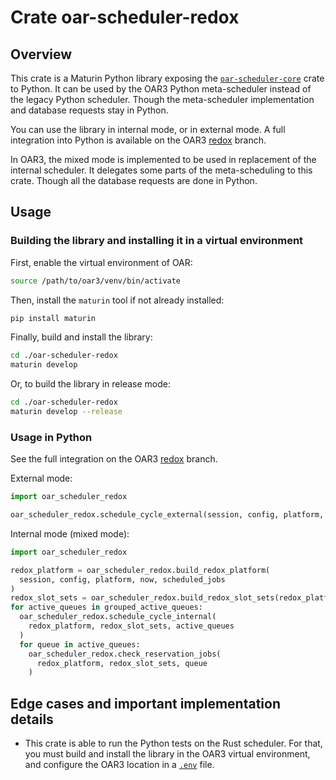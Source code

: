 # Crate oar-scheduler-redox

## Overview

This crate is a Maturin Python library exposing the [`oar-scheduler-core`](/oar-scheduler-core) crate to Python.
It can be used by the OAR3 Python meta-scheduler instead of the legacy Python scheduler. Though the meta-scheduler implementation and database
requests stay in Python.

You can use the library in internal mode, or in external mode.
A full integration into Python is available on the OAR3 [redox](https://github.com/oar-team/oar3/tree/redox) branch.

In OAR3, the mixed mode is implemented to be used in replacement of the internal scheduler.
It delegates some parts of the meta-scheduling to this crate. Though all the database requests are done in Python.

## Usage

### Building the library and installing it in a virtual environment

First, enable the virtual environment of OAR:

```bash
source /path/to/oar3/venv/bin/activate
```

Then, install the `maturin` tool if not already installed:

```bash
pip install maturin
```

Finally, build and install the library:

```bash
cd ./oar-scheduler-redox
maturin develop
```

Or, to build the library in release mode:

```bash
cd ./oar-scheduler-redox
maturin develop --release
```

### Usage in Python

See the full integration on the OAR3 [redox](https://github.com/oar-team/oar3/tree/redox) branch.

External mode:

```python
import oar_scheduler_redox

oar_scheduler_redox.schedule_cycle_external(session, config, platform, now, queues)
```

Internal mode (mixed mode):

```python
import oar_scheduler_redox

redox_platform = oar_scheduler_redox.build_redox_platform(
  session, config, platform, now, scheduled_jobs
)
redox_slot_sets = oar_scheduler_redox.build_redox_slot_sets(redox_platform)
for active_queues in grouped_active_queues:
  oar_scheduler_redox.schedule_cycle_internal(
    redox_platform, redox_slot_sets, active_queues
  )
  for queue in active_queues:
    oar_scheduler_redox.check_reservation_jobs(
      redox_platform, redox_slot_sets, queue
    )
```

## Edge cases and important implementation details

- This crate is able to run the Python tests on the Rust scheduler.
  For that, you must build and install the library in the OAR3 virtual environment, and configure the OAR3 location in a [`.env`](.env.example) file. 
